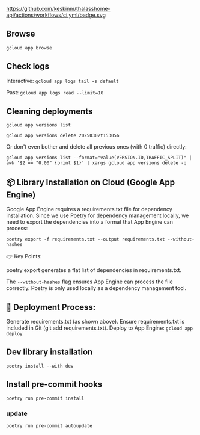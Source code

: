 https://github.com/keskinm/thalasshome-api/actions/workflows/ci.yml/badge.svg

## Browse

`gcloud app browse`

## Check logs

Interactive:
`gcloud app logs tail -s default`

Past:
`gcloud app logs read --limit=10`


## Cleaning deployments

`gcloud app versions list`

`gcloud app versions delete 20250302t153056`

Or don't even bother and delete all previous ones (with 0 traffic) directly:

`gcloud app versions list --format="value(VERSION.ID,TRAFFIC_SPLIT)" | awk '$2 == "0.00" {print $1}' | xargs gcloud app versions delete -q`

## 📦 Library Installation on Cloud (Google App Engine)
Google App Engine requires a requirements.txt file for dependency installation. Since we use Poetry for dependency management locally, we need to export the dependencies into a format that App Engine can process:

`poetry export -f requirements.txt --output requirements.txt --without-hashes`

👉 Key Points:

poetry export generates a flat list of dependencies in requirements.txt.

The `--without-hashes` flag ensures App Engine can process the file correctly.
Poetry is only used locally as a dependency management tool.

## 🚀 Deployment Process:

Generate requirements.txt (as shown above).
Ensure requirements.txt is included in Git (git add requirements.txt).
Deploy to App Engine: `gcloud app deploy`

## Dev library installation

`poetry install --with dev`


## Install pre-commit hooks

`poetry run pre-commit install`

### update

`poetry run pre-commit autoupdate`
